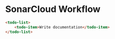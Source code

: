 # SonarCloud Workflow

```html
<todo-list>
	<todo-item>Write documentation</todo-item>
</todo-list>
```